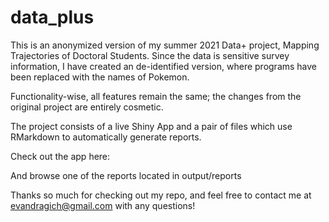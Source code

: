 # data_plus

This is an anonymized version of my summer 2021 Data+ project, Mapping Trajectories of Doctoral Students. Since the data is sensitive survey information, I have created an de-identified version, where programs have been replaced with the names of Pokemon.

Functionality-wise, all features remain the same; the changes from the original project are entirely cosmetic.

The project consists of a live Shiny App and a pair of files which use RMarkdown to automatically generate reports.

Check out the app here:

And browse one of the reports located in output/reports

Thanks so much for checking out my repo, and feel free to contact me at evandragich@gmail.com with any questions!
